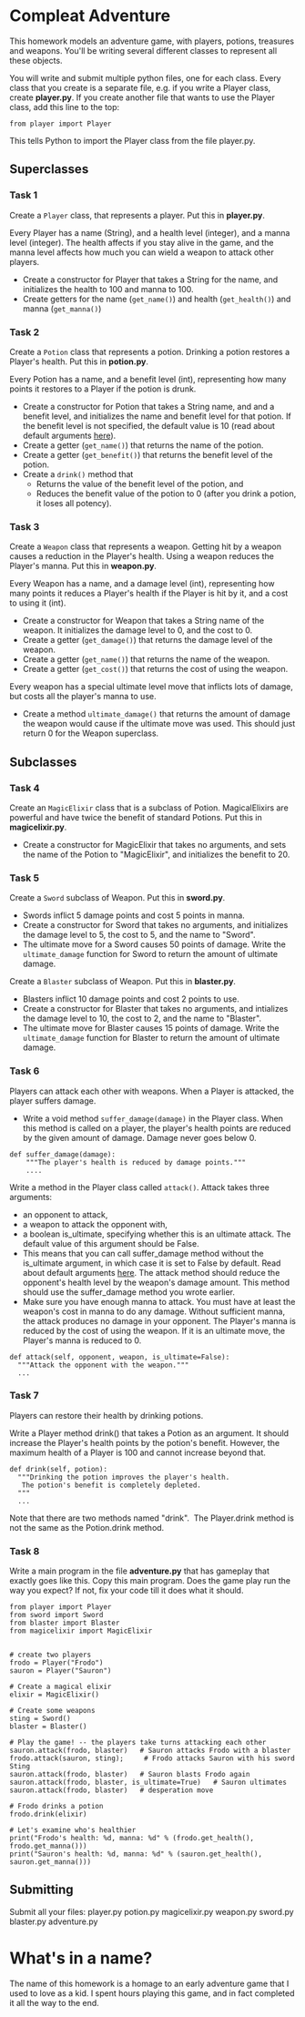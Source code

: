 # Compleat Adventure

This homework models an adventure game, with players, potions, treasures and weapons. You'll be writing several different classes to represent all these objects.

You will write and submit multiple python files, one for each class. Every class that you create is a separate file, e.g. if you write a Player class, create **player.py**. If you create another file that wants to use the Player class, add this line to the top:
```
from player import Player
```
This tells Python to import the Player class from the file player.py.

## Superclasses
### Task 1

Create a `Player` class, that represents a player. Put this in **player.py**.

Every Player has a name (String), and a health level (integer), and a manna level (integer). The health affects if you stay alive in the game, and the manna level affects how much you can wield a weapon to attack other players.
- Create a constructor for Player that takes a String for the name, and initializes the health to 100 and manna to 100.
- Create getters for the name (`get_name()`) and health (`get_health()`) and manna (`get_manna()`)

### Task 2

Create a `Potion` class that represents a potion. Drinking a potion restores a Player's health. Put this in **potion.py**.

Every Potion has a name, and a benefit level (int), representing how many points it restores to a Player if the potion is drunk.
- Create a constructor for Potion that takes a String name, and and a benefit level, and initializes the name and benefit level for that potion. If the benefit level is not specified, the default value is 10 (read about default arguments [here](https://www.geeksforgeeks.org/default-arguments-in-python/)).
- Create a getter (`get_name()`) that returns the name of the potion.
- Create a getter (`get_benefit()`) that returns the benefit level of the potion. 
- Create a `drink()` method that
  - Returns the value of the benefit level of the potion, and
  - Reduces the benefit value of the potion to 0 (after you drink a potion, it loses all potency).

### Task 3

Create a `Weapon` class that represents a weapon. Getting hit by a weapon causes a reduction in the Player's health. Using a weapon reduces the Player's manna. Put this in **weapon.py**.

Every Weapon has a name, and a damage level (int), representing how many points it reduces a Player's health if the Player is hit by it, and a cost to using it (int).
- Create a constructor for Weapon that takes a String name of the weapon. It initializes the damage level to 0, and the cost to 0.
- Create a getter (`get_damage()`) that returns the damage level of the weapon.
- Create a getter (`get_name()`) that returns the name of the weapon.
- Create a getter (`get_cost()`) that returns the cost of using the weapon.

Every weapon has a special ultimate level move that inflicts lots of damage, but costs all the player's manna to use.

- Create a method `ultimate_damage()` that returns the amount of damage the weapon would cause if the ultimate move was used. This should just return 0 for the Weapon superclass.

## Subclasses

### Task 4

Create an `MagicElixir` class that is a subclass of Potion. MagicalElixirs are powerful and have twice the benefit of standard Potions. Put this in **magicelixir.py**.

- Create a constructor for MagicElixir that takes no arguments, and sets the name of the Potion to "MagicElixir", and initializes the benefit to 20.

### Task 5

Create a `Sword` subclass of Weapon. Put this in **sword.py**.

- Swords inflict 5 damage points and cost 5 points in manna.
- Create a constructor for Sword that takes no arguments, and initializes the damage level to 5, the cost to 5, and the name to "Sword".
- The ultimate move for a Sword causes 50 points of damage. Write the `ultimate_damage` function for Sword to return the amount of ultimate damage.

Create a `Blaster` subclass of Weapon. Put this in **blaster.py**.

- Blasters inflict 10 damage points and cost 2 points to use.
- Create a constructor for Blaster that takes no arguments, and intializes the damage level to 10, the cost to 2, and the name to "Blaster".
- The ultimate move for Blaster causes 15 points of damage. Write the `ultimate_damage` function for Blaster to return the amount of ultimate damage.


### Task 6

Players can attack each other with weapons. When a Player is attacked, the player suffers damage.

- Write a void method `suffer_damage(damage)` in the Player class. When this method is called on a player, the player's health points are reduced by the given amount of damage. Damage never goes below 0.
```
def suffer_damage(damage):
    """The player's health is reduced by damage points."""
    ....
```

Write a method in the Player class called `attack()`. Attack takes three arguments:
- an opponent to attack,
- a weapon to attack the opponent with,
- a boolean is_ultimate, specifying whether this is an ultimate attack. The default value of this argument should be False. 
- This means that you can call suffer_damage method without the is_ultimate argument, in which case it is set to False by default. Read about default arguments [here](https://www.geeksforgeeks.org/default-arguments-in-python/).
The attack method should reduce the opponent's health level by the weapon's damage amount. This method should use the suffer_damage method you wrote earlier.
- Make sure you have enough manna to attack. You must have at least the weapon's cost in manna to do any damage. Without sufficient manna, the attack produces no damage in your opponent. The Player's manna is reduced by the cost of using the weapon. If it is an ultimate move, the Player's manna is reduced to 0.
```
def attack(self, opponent, weapon, is_ultimate=False):
  """Attack the opponent with the weapon."""
  ...
```

### Task 7

Players can restore their health by drinking potions.

Write a Player method drink() that takes a Potion as an argument. It should increase the Player's health points by the potion's benefit. However, the maximum health of a Player is 100 and cannot increase beyond that.
```
def drink(self, potion):
  """Drinking the potion improves the player's health.
   The potion's benefit is completely depleted.
  """
  ...
```
Note that there are two methods named "drink".  The Player.drink method is not the same as the Potion.drink method.

### Task 8

Write a main program in the file **adventure.py** that has gameplay that exactly goes like this. Copy this main program. Does the game play run the way you expect? If not, fix your code till it does what it should.
```
from player import Player
from sword import Sword
from blaster import Blaster
from magicelixir import MagicElixir


# create two players
frodo = Player("Frodo")
sauron = Player("Sauron")

# Create a magical elixir
elixir = MagicElixir()

# Create some weapons
sting = Sword()
blaster = Blaster()

# Play the game! -- the players take turns attacking each other
sauron.attack(frodo, blaster)   # Sauron attacks Frodo with a blaster
frodo.attack(sauron, sting);     # Frodo attacks Sauron with his sword Sting
sauron.attack(frodo, blaster)   # Sauron blasts Frodo again
sauron.attack(frodo, blaster, is_ultimate=True)   # Sauron ultimates
sauron.attack(frodo, blaster)   # desperation move

# Frodo drinks a potion
frodo.drink(elixir)

# Let's examine who's healthier
print("Frodo's health: %d, manna: %d" % (frodo.get_health(), frodo.get_manna()))
print("Sauron's health: %d, manna: %d" % (sauron.get_health(), sauron.get_manna()))
```




## Submitting

Submit all your files: player.py potion.py magicelixir.py weapon.py sword.py blaster.py adventure.py




# What's in a name?

The name of this homework is a homage to an early adventure game that I used to love as a kid. I spent hours playing this game, and in fact completed it all the way to the end.
